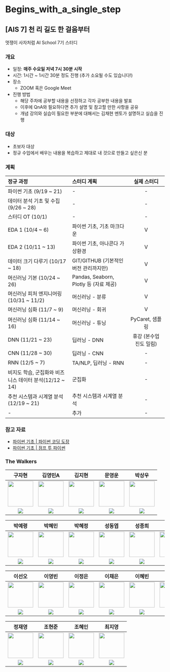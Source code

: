 # Begins_with_a_single_step
## [AIS 7] 천 리 길도 한 걸음부터
멋쟁이 사자처럼 AI School 7기 스터디  

### 개요
- 일정: **매주 수요일 저녁 7시 30분 시작**
- 시간: 1시간 ~ 1시간 30분 정도 진행 (추가 소요될 수도 있습니다!)
- 장소
    - ZOOM 혹은 Google Meet
- 진행 방법
    - 해당 주차에 공부할 내용을 선정하고 각자 공부한 내용을 발표
    - 이후에 QnA와 필요하다면 추가 설명 및 참고할 만한 사항을 공유
    - 개념 강의와 실습이 필요한 부분에 대해서는 김채현 멘토가 설명하고 실습을 진행

### 대상
- 초보자 대상
- 정규 수업에서 배우는 내용을 복습하고 제대로 내 것으로 만들고 싶은신 분

### 계획
| 정규 과정 | 스터디 계획 | 실제 스터디 |
| :--- | :--- | :---: |
| 파이썬 기초 (9/19 ~ 21) | - | - |
| 데이터 분석 기초 및 수집 (9/26 ~ 28) | - | - |
| 스터디 OT (10/1) | - | - |
| EDA 1 (10/4 ~ 6) | 파이썬 기초, 기초 마크다운 | V |
| EDA 2 (10/11 ~ 13) | 파이썬 기초, 아나콘다 가상환경 | V |
| 데이터 크기 다루기 (10/17 ~ 18) | GIT/GITHUB (기본적인 버전 관리까지만) | V |
| 머신러닝 기본 (10/24 ~ 26) | Pandas, Seaborn, Plotly 등 (자료 제공) | V |
| 머신러닝 피처 엔지니어링 (10/31 ~ 11/2) | 머신러닝 - 분류 | V |
| 머신러닝 심화 (11/7 ~ 9) | 머신러닝 - 회귀 | V |
| 머신러닝 심화 (11/14 ~ 16) | 머신러닝 - 튜닝 | PyCaret, 샘플링 |
| DNN (11/21 ~ 23) | 딥러닝 - DNN | 휴강 (본수업 진도 밀림) |
| CNN (11/28 ~ 30) | 딥러닝 - CNN | - |
| RNN (12/5 ~ 7) | TA/NLP, 딥러닝 - RNN | - |
| 비지도 학습, 군집화와 비즈니스 데이터 분석(12/12 ~ 14) | 군집화 | - |
| 추천 시스템과 시계열 분석 (12/19 ~ 21) | 추천 시스템과 시계열 분석 | - |
| - | 추가 | - |

### 참고 자료
- [파이썬 기초 | 파이썬 코딩 도장](https://dojang.io/course/view.php?id=7)
- [파이썬 기초 | 점프 투 파이썬](https://wikidocs.net/book/1)

### The Walkers
| 구자현 | 김영민A | 김지현 | 문영운 | 박상우 |
| :---: | :---: | :---: | :---: | :---: |
| <img src='https://avatars.githubusercontent.com/u/87001749?v=4' height=80 width=80></img> | <img src='https://avatars.githubusercontent.com/u/97427886?v=4' height=80 width=80></img> | <img src='https://avatars.githubusercontent.com/u/102247923?v=4' height=80 width=80></img> | <img src='https://avatars.githubusercontent.com/u/116019563?v=4' height=80 width=80></img> | <img src='https://avatars.githubusercontent.com/u/99530946?v=4' height=80 width=80></img> |
| <a href="https://github.com/wumusill"><img src="https://img.shields.io/badge/GitHub-181717?style=flat&logo=github&logoColor=FFFFFF&"/> | <a href="https://github.com/zeromin1997"><img src="https://img.shields.io/badge/GitHub-181717?style=flat&logo=github&logoColor=FFFFFF&"/> | <a href="https://github.com/smearth"><img src="https://img.shields.io/badge/GitHub-181717?style=flat&logo=github&logoColor=FFFFFF&"/> | <a href="https://github.com/YeonGun0"><img src="https://img.shields.io/badge/GitHub-181717?style=flat&logo=github&logoColor=FFFFFF&"/> | <a href="https://github.com/holicsholics"><img src="https://img.shields.io/badge/GitHub-181717?style=flat&logo=github&logoColor=FFFFFF&"/> |



|박예령 | 박혜민 | 박혜정 | 성동엽 | 성종희 | 유준혁 |
| :---: | :---: | :---: | :---: | :---: | :---: |
| <img src='https://avatars.githubusercontent.com/u/112061592?v=4' height=80 width=80></img> | <img src='https://avatars.githubusercontent.com/u/115875669?v=4' height=80 width=80></img> | <img src='https://avatars.githubusercontent.com/u/115684898?v=4' height=80 width=80></img> | <img src='https://avatars.githubusercontent.com/u/114651909?v=4' height=80 width=80></img> | <img src='https://avatars.githubusercontent.com/u/75656845?v=4' height=80 width=80></img> | <img src='https://avatars.githubusercontent.com/u/115910833?v=4' height=80 width=80></img> |
| <a href="https://github.com/hi-Heidi"><img src="https://img.shields.io/badge/GitHub-181717?style=flat&logo=github&logoColor=FFFFFF&"/> | <a href="https://github.com/aimaimee/"><img src="https://img.shields.io/badge/GitHub-181717?style=flat&logo=github&logoColor=FFFFFF&"/> | <a href="https://github.com/KellyHyeJungPark"><img src="https://img.shields.io/badge/GitHub-181717?style=flat&logo=github&logoColor=FFFFFF&"/> | <a href="https://github.com/dongyeopseong"><img src="https://img.shields.io/badge/GitHub-181717?style=flat&logo=github&logoColor=FFFFFF&"/> | <a href="https://github.com/jhsung0607"><img src="https://img.shields.io/badge/GitHub-181717?style=flat&logo=github&logoColor=FFFFFF&"/> | <a href="https://github.com/junstar21/"><img src="https://img.shields.io/badge/GitHub-181717?style=flat&logo=github&logoColor=FFFFFF&"/> |



| 이선오| 이영빈 | 이정은 | 이채은 | 이혜빈 | 정수윤 |
| :---: | :---: | :---: | :---: | :---: | :---: |
| <img src='https://avatars.githubusercontent.com/u/115915544?v=4' height=80 width=80></img> | <img src='https://avatars.githubusercontent.com/u/115921625?v=4' height=80 width=80></img> | <img src='https://avatars.githubusercontent.com/u/78216102?v=4' height=80 width=80></img> | <img src='https://avatars.githubusercontent.com/u/89587848?v=4' height=80 width=80></img> | <img src='https://avatars.githubusercontent.com/u/115577097?v=4' height=80 width=80></img> | <img src='https://avatars.githubusercontent.com/u/115914215?v=4' height=80 width=80></img> |
| <a href="https://github.com/seonseono"><img src="https://img.shields.io/badge/GitHub-181717?style=flat&logo=github&logoColor=FFFFFF&"/> | <a href="https://github.com/Y0ungbinLEE"><img src="https://img.shields.io/badge/GitHub-181717?style=flat&logo=github&logoColor=FFFFFF&"/> | <a href="https://github.com/LJEDD2"><img src="https://img.shields.io/badge/GitHub-181717?style=flat&logo=github&logoColor=FFFFFF&"/> | <a href="https://github.com/BnBear123"><img src="https://img.shields.io/badge/GitHub-181717?style=flat&logo=github&logoColor=FFFFFF&"/> | <a href="https://github.com/dkssudgb"><img src="https://img.shields.io/badge/GitHub-181717?style=flat&logo=github&logoColor=FFFFFF&"/> | <a href="https://github.com/jeongsooyoon"><img src="https://img.shields.io/badge/GitHub-181717?style=flat&logo=github&logoColor=FFFFFF&"/> |



| 정재영 | 조현준 | 조혜인 | 최지영 |
| :---: | :---: | :---: | :---: |
| <img src='https://avatars.githubusercontent.com/u/114332270?v=4' height=80 width=80></img> | <img src='https://avatars.githubusercontent.com/u/115917627?v=4' height=80 width=80></img> | <img src='https://avatars.githubusercontent.com/u/38906574?v=4' height=80 width=80></img> | <img src='https://avatars.githubusercontent.com/u/16111381?v=4' height=80 width=80></img> |
| <a href="https://github.com/j-jae0"><img src="https://img.shields.io/badge/GitHub-181717?style=flat&logo=github&logoColor=FFFFFF&"/> | <a href="https://github.com/chohj118"><img src="https://img.shields.io/badge/GitHub-181717?style=flat&logo=github&logoColor=FFFFFF&"/> | <a href="https://github.com/HyenC"><img src="https://img.shields.io/badge/GitHub-181717?style=flat&logo=github&logoColor=FFFFFF&"/> | <a href="https://github.com/JiYoungGoGo"><img src="https://img.shields.io/badge/GitHub-181717?style=flat&logo=github&logoColor=FFFFFF&"/> |